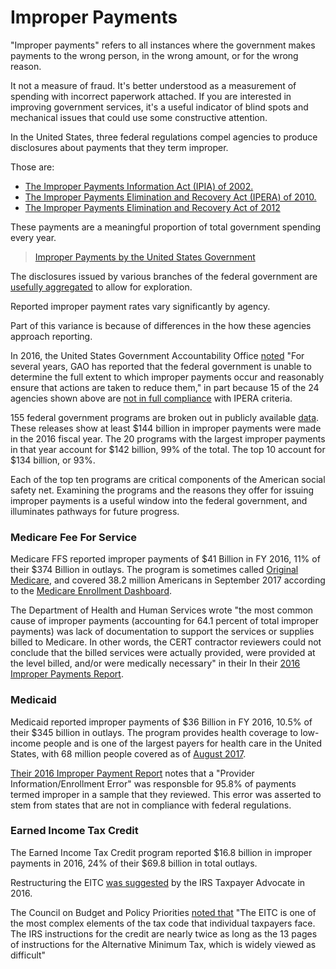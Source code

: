 # Improper Payments

"Improper payments" refers to all instances where the government makes payments to the wrong person, in the wrong amount, or for the wrong reason. 

It not a measure of fraud. It's better understood as a measurement of spending with incorrect paperwork attached. If you are interested in improving government services, it's a useful indicator of blind spots and mechanical issues that could use some constructive attention. 

In the United States, three federal regulations compel agencies to produce disclosures about payments that they term improper. 

Those are:

* [The Improper Payments Information Act (IPIA) of 2002.](https://www.gpo.gov/fdsys/pkg/PLAW-107publ300/pdf/PLAW-107publ300.pdf)
* [The Improper Payments Elimination and Recovery Act (IPERA) of 2010.](https://www.gpo.gov/fdsys/pkg/PLAW-111publ204/pdf/PLAW-111publ204.pdf)
* [The Improper Payments Elimination and Recovery Act of 2012](https://www.gpo.gov/fdsys/pkg/PLAW-112publ248/pdf/PLAW-112publ248.pdf)

These payments are a meaningful proportion of total government spending every year. 

<blockquote class="imgur-embed-pub" lang="en" data-id="a/W8IlT"><a href="//imgur.com/W8IlT">Improper Payments by the United States Government</a></blockquote><script async src="//s.imgur.com/min/embed.js" charset="utf-8"></script>

The disclosures issued by various branches of the federal government are [usefully aggregated](https://paymentaccuracy.gov/) to allow for exploration. 

Reported improper payment rates vary significantly by agency. 

<blockquote class="imgur-embed-pub" lang="en" data-id="a/iveCU"><a href="//imgur.com/iveCU"></a></blockquote><script async src="//s.imgur.com/min/embed.js" charset="utf-8"></script>

Part of this variance is because of differences in the how these agencies approach reporting. 

In 2016, the United States Government Accountability Office [noted](http://www.gao.gov/assets/680/678154.pdf) "For several years, GAO has reported that the federal government is unable to determine the full extent to which improper payments occur and reasonably ensure that actions are taken to reduce them," in part because 15 of the 24 agencies shown above are [not in full compliance](http://www.gao.gov/assets/680/678154.pdf) with IPERA criteria.  

155 federal government programs are broken out in publicly available [data](https://paymentaccuracy.gov/resources/). These releases show at least $144 billion in improper payments were made in the 2016 fiscal year. The 20 programs with the largest improper payments in that year account for $142 billion, 99% of the total. The top 10 account for $134 billion, or 93%.

Each of the top ten programs are critical components of the American social safety net. Examining the programs and the reasons they offer for issuing improper payments is a useful window into the federal government, and illuminates pathways for future progress. 
 
### Medicare Fee For Service

Medicare FFS reported improper payments of $41 Billion in FY 2016, 11% of their $374 Billion in outlays. The program is sometimes called [Original Medicare](https://www.cms.gov/Medicare/Eligibility-and-Enrollment/OrigMedicarePartABEligEnrol/index.html), and covered 38.2 million Americans in September 2017 according to the [Medicare Enrollment Dashboard](https://www.cms.gov/Research-Statistics-Data-and-Systems/Statistics-Trends-and-Reports/CMSProgramStatistics/Dashboard.html). 

The Department of Health and Human Services wrote "the most common cause of improper payments (accounting for 64.1 percent of total improper payments) was lack of documentation to support the services or supplies billed to Medicare. In other words, the CERT contractor reviewers could not conclude that the billed services were actually provided, were provided at the level billed, and/or were medically necessary" in their In their [2016 Improper Payments Report](https://www.cms.gov/Research-Statistics-Data-and-Systems/Monitoring-Programs/Medicare-FFS-Compliance-Programs/CERT/Downloads/MedicareFeeforService2016ImproperPaymentsReport.pdf).

### Medicaid

Medicaid reported improper payments of $36 Billion in FY 2016, 10.5% of their $345 billion in outlays. The program provides health coverage to low-income people and is one of the largest payers for health care in the United States, with 68 million people covered as of [August 2017](https://www.medicaid.gov/medicaid/program-information/medicaid-and-chip-enrollment-data/report-highlights/index.html). 

[Their 2016 Improper Payment Report](https://www.cms.gov/Research-Statistics-Data-and-Systems/Monitoring-Programs/Medicaid-and-CHIP-Compliance/PERM/Downloads/2016MedicaidandCHIPImproperPaymentReport.pdf) notes that a "Provider Information/Enrollment Error" was responsble for 95.8% of payments termed improper in a sample that they reviewed. This error was asserted to stem from states that are not in compliance with federal regulations. 

### Earned Income Tax Credit

The Earned Income Tax Credit program reported $16.8 billion in improper payments in 2016, 24% of their $69.8 billion in total outlays. 

Restructuring the EITC [was suggested](https://taxpayeradvocate.irs.gov/Media/Default/Documents/2016-ARC/ARC16_Volume1_LR_02_TaxReform.pdf) by the IRS Taxpayer Advocate in 2016. 

The Council on Budget and Policy Priorities [noted that](https://www.cbpp.org/research/federal-tax/reducing-overpayments-in-the-earned-income-tax-credit) "The EITC is one of the most complex elements of the tax code that individual taxpayers face. The IRS instructions for the credit are nearly twice as long as the 13 pages of instructions for the Alternative Minimum Tax, which is widely viewed as difficult"
